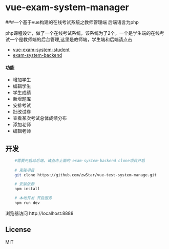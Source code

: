 
# vue-exam-system-manager
###一个基于vue构建的在线考试系统之教师管理端 后端语言为php 


php课程设计，做了一个在线考试系统，该系统为了2个，一个是学生端的在线考试一个是教师端的后台管理,这里是教师端，学生端和后端请点击 
 -  [vue-exam-system-student](https://github.com/zwStar/vue-exam-system-student)  
 -  [exam-system-backend](https://github.com/zwStar/exam-system-backend) 



#### 功能
- 增加学生
- 编辑学生
- 学生成绩
- 新增题库
- 安排考试
- 批改试卷
- 查看某次考试总体成绩分布
- 添加老师
- 编辑老师

## 开发 
```bash
    #需要先启动后端，请点击上面的 exam-system-backend clone项目开启
    
    # 克隆项目
    git clone https://github.com/zwStar/vue-test-system-manage.git

    # 安装依赖
    npm install

    # 本地开发 开启服务
    npm run dev
```
浏览器访问 http://localhost:8888


## License

MIT